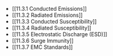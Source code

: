 

- [[11.3.1 Conducted Emissions]]
- [[11.3.2 Radiated Emissions]]
- [[11.3.3 Conducted Susceptibility]]
- [[11.3.4 Radiated Susceptibility]]
- [[11.3.5 Electrostatic Discharge (ESD)]]
- [[11.3.6 Surge Immunity]]
- [[11.3.7 EMC Standards]]